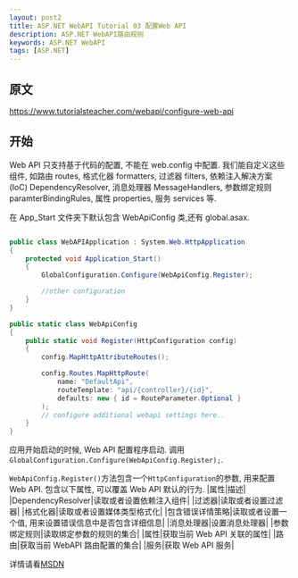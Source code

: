 ```yaml
---
layout: post2
title: ASP.NET WebAPI Tutorial 03 配置Web API
description: ASP.NET WebAPI路由规则
keywords: ASP.NET WebAPI
tags: [ASP.NET]
---
```


## 原文

https://www.tutorialsteacher.com/webapi/configure-web-api

## 开始

Web API 只支持基于代码的配置, 不能在 web.config 中配置. 我们能自定义这些组件, 如路由 routes, 格式化器 formatters, 过滤器 filters, 依赖注入解决方案(IoC) DependencyResolver, 消息处理器 MessageHandlers, 参数绑定规则 paramterBindingRules, 属性 properties, 服务 services 等.

在 App_Start 文件夹下默认包含 WebApiConfig 类,还有 global.asax.

```c#

public class WebAPIApplication : System.Web.HttpApplication
{
    protected void Application_Start()
    {
        GlobalConfiguration.Configure(WebApiConfig.Register);

        //other configuration
    }
}

public static class WebApiConfig
{
    public static void Register(HttpConfiguration config)
    {
        config.MapHttpAttributeRoutes();

        config.Routes.MapHttpRoute(
            name: "DefaultApi",
            routeTemplate: "api/{controller}/{id}",
            defaults: new { id = RouteParameter.Optional }
        );
        // configure additional webapi settings here..
    }
}
```

应用开始启动的时候, Web API 配置程序启动. 调用`GlobalConfiguration.Configure(WebApiConfig.Register);`.

`WebApiConfig.Register()`方法包含一个`HttpConfiguration`的参数, 用来配置 Web API. 包含以下属性, 可以覆盖 Web API 默认的行为.
|属性|描述|
|DependencyResolver|读取或者设置依赖注入组件|
|过滤器|读取或者设置过滤器|
|格式化器|读取或者设置媒体类型格式化|
|包含错误详情策略|读取或者设置一个值, 用来设置错误信息中是否包含详细信息|
|消息处理器|设置消息处理器|
|参数绑定规则|读取绑定参数的规则的集合|
|属性|获取当前 Web API 关联的属性|
|路由|获取当前 WebAPI 路由配置的集合|
|服务|获取 Web API 服务|

详情请看[MSDN](<https://msdn.microsoft.com/en-us/library/system.web.http.httpconfiguration(v=vs.118).aspx>)
